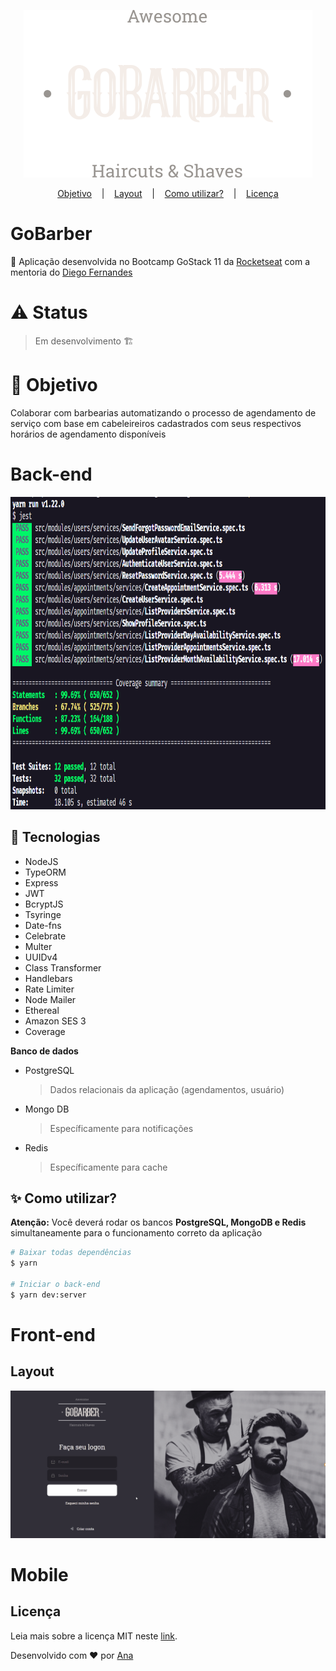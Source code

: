 <p align= "center">
  <img src="https://github.com/AnaCarol21/go-barber/blob/master/gobarber-web/src/assets/logo.svg" />
</p>
<p align= "center">
  <a href="#objetivo">Objetivo</a> &nbsp;&nbsp;&nbsp;|&nbsp;&nbsp;&nbsp;
  <a href="#layout">Layout</a> &nbsp;&nbsp;&nbsp;|&nbsp;&nbsp;&nbsp;
  <a href="#sparkles-como-utilizar">Como utilizar?</a> &nbsp;&nbsp;&nbsp;|&nbsp;&nbsp;&nbsp;
  <a href="#licença">Licença</a>
</p>  

# GoBarber
:rocket: Aplicação desenvolvida no Bootcamp GoStack 11 da [Rocketseat](https://github.com/Rocketseat) com a mentoria do [Diego Fernandes](https://github.com/diego3g)

# :warning: Status
>Em desenvolvimento :building_construction:

# :dart: Objetivo
Colaborar com barbearias automatizando o processo de agendamento de serviço com base em cabeleireiros cadastrados com seus respectivos horários de agendamento disponíveis

# Back-end 
<img width="800" height="500"  src="https://github.com/AnaCarol21/go-barber/blob/master/assets/back-end-tests.PNG" />

## :wrench: Tecnologias 
- NodeJS
- TypeORM
- Express
- JWT
- BcryptJS
- Tsyringe
- Date-fns
- Celebrate
- Multer
- UUIDv4
- Class Transformer
- Handlebars
- Rate Limiter
- Node Mailer
- Ethereal
- Amazon SES 3
- Coverage

**Banco de dados**
- PostgreSQL
  >Dados relacionais da aplicação (agendamentos, usuário)
- Mongo DB
  >Específicamente para notificações
- Redis
  >Específicamente para cache

## :sparkles: Como utilizar?
**Atenção:** Você deverá rodar os bancos **PostgreSQL, MongoDB e Redis** simultaneamente para o funcionamento correto da aplicação

```bash
# Baixar todas dependências
$ yarn

# Iniciar o back-end
$ yarn dev:server
```

# Front-end

## Layout
<img src="https://github.com/AnaCarol21/go-barber/blob/master/assets/gobarber-web.gif" />

# Mobile

## Licença

Leia mais sobre a licença MIT neste [link](https://github.com/AnaCarol21/go-barber/blob/master/LICENSE).

<p align="center">
  
  Desenvolvido com :heart: por [Ana](https://github.com/AnaCarol21)
  
</p>
